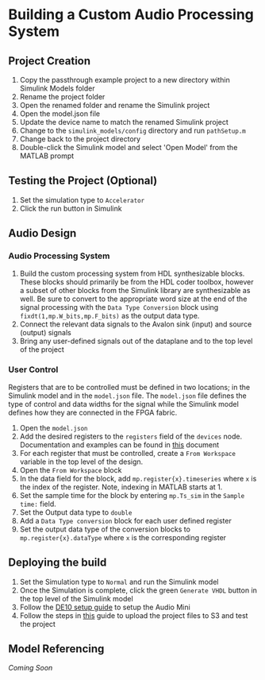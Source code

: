
# Building a Custom Audio Processing System
## Project Creation
1. Copy the passthrough example project to a new directory within Simulink Models folder
2. Rename the project folder
3. Open the renamed folder and rename the Simulink project
4. Open the model.json file
5. Update the device name to match the renamed Simulink project
6. Change to the `simulink_models/config` directory and run `pathSetup.m`
7. Change back to the project directory
8. Double-click the Simulink model and select 'Open Model' from the MATLAB prompt

## Testing the Project (Optional)
1. Set the simulation type to `Accelerator`
2. Click the run button in Simulink

## Audio Design
### Audio Processing System
1. Build the custom processing system from HDL synthesizable blocks.  These blocks should primarily be from the HDL coder toolbox, however a subset of other blocks from the Simulink library are synthesizable as well.  Be sure to convert to the appropriate word size at the end of the signal processing with the `Data Type Conversion` block using `fixdt(1,mp.W_bits,mp.F_bits)` as the output data type.
2. Connect the relevant data signals to the Avalon sink (input) and source (output) signals
3. Bring any user-defined signals out of the dataplane and to the top level of the project

### User Control
Registers that are to be controlled must be defined in two locations; in the Simulink model and in the `model.json` file.  The `model.json` file defines the type of control and data widths for the signal while the Simulink model defines how they are connected in the FPGA fabric.

1. Open the `model.json`
2. Add the desired registers to the `registers` field of the `devices` node.  Documentation and examples can be found in [this](getting_started_model_configuration.md) document
3. For each register that must be controlled, create a `From Workspace` variable in the top level of the design.
4. Open the `From Workspace` block
5. In the data field for the block, add `mp.register{x}.timeseries` where `x` is the index of the register.  Note, indexing in MATLAB starts at 1.
6.  Set the sample time for the block by entering `mp.Ts_sim` in the `Sample time:` field.
7. Set the Output data type to `double`
8. Add a `Data Type conversion` block for each user defined register
9. Set the output data type of the conversion blocks to `mp.register{x}.dataType` where `x` is the corresponding register

## Deploying the build
1. Set the Simulation type to `Normal` and run the Simulink model
2. Once the Simulation is complete, click the green `Generate VHDL` button in the top level of the Simulink model
3. Follow the [DE10 setup guide](getting_started_audio_mini.md) to setup the Audio Mini
4. Follow the steps in [this](getting_started_frost_edge_s3.md) guide to upload the project files to S3 and test the project

## Model Referencing
*Coming Soon*
